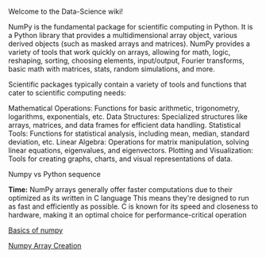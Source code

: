 Welcome to the Data-Science wiki!

NumPy is the fundamental package for scientific computing in Python. It is a Python library that provides a multidimensional array object, various derived objects (such as masked arrays and matrices). NumPy provides a variety of tools that work quickly on arrays, allowing for math, logic, reshaping, sorting, choosing elements, input/output, Fourier transforms, basic math with matrices, stats, random simulations, and more. 

Scientific packages typically contain a variety of tools and functions that cater to scientific computing needs:

Mathematical Operations: Functions for basic arithmetic, trigonometry, logarithms, exponentials, etc.
Data Structures: Specialized structures like arrays, matrices, and data frames for efficient data handling.
Statistical Tools: Functions for statistical analysis, including mean, median, standard deviation, etc.
Linear Algebra: Operations for matrix manipulation, solving linear equations, eigenvalues, and eigenvectors.
Plotting and Visualization: Tools for creating graphs, charts, and visual representations of data.

Numpy vs Python sequence

**Time:** NumPy arrays generally offer faster computations due to their optimized as its written in C language
This means they're designed to run as fast and efficiently as possible. C is known for its speed and closeness to hardware, making it an optimal choice for performance-critical operation










[Basics of numpy](https://colab.research.google.com/drive/1OCFJM462nrY9ptokCkwtepG65WBjMBZb)

[Numpy Array Creation](https://towardsdatascience.com/here-are-30-ways-that-will-make-you-a-pro-at-creating-numpy-arrays-932b77d9a1eb)
